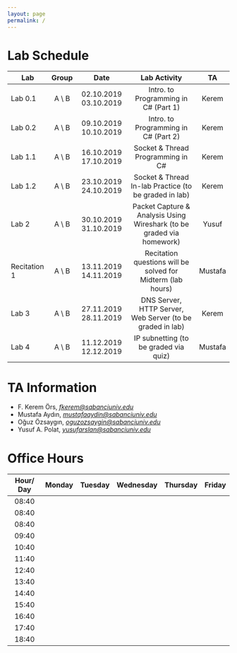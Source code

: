 ```yaml
---
layout: page
permalink: /
---
```


# Lab Schedule

| Lab          |  Group  |         Date          |                             Lab Activity                              |   TA    |
| ------------ | :-----: | :-------------------: | :-------------------------------------------------------------------: | :-----: |
| Lab 0.1      | A \\  B | 02.10.2019 03.10.2019 |                 Intro. to Programming in C# (Part 1)                  |  Kerem  |
| Lab 0.2      | A \\  B | 09.10.2019 10.10.2019 |                 Intro. to Programming in C#  (Part 2)                 |  Kerem  |
| Lab 1.1      | A \\  B | 16.10.2019 17.10.2019 |                   Socket & Thread Programming in C#                   |  Kerem  |
| Lab 1.2      | A \\  B | 23.10.2019 24.10.2019 |         Socket & Thread In-lab Practice (to be graded in lab)         |  Kerem  |
| Lab 2        | A \\  B | 30.10.2019 31.10.2019 | Packet Capture & Analysis Using Wireshark (to be graded via homework) |  Yusuf  |
| Recitation 1 | A \\  B | 13.11.2019 14.11.2019 |      Recitation questions will be solved for Midterm (lab hours)      | Mustafa |
| Lab 3        | A \\  B | 27.11.2019 28.11.2019 |       DNS Server, HTTP Server, Web Server (to be graded in lab)       |  Kerem  |
| Lab 4        | A \\  B | 11.12.2019 12.12.2019 |                 IP subnetting (to be graded via quiz)                 | Mustafa |


# TA Information

- F. Kerem Örs, *fkerem@sabanciuniv.edu*
- Mustafa Aydın,  *mustafaaydin@sabanciuniv.edu*
- Oğuz Özsaygın, *oguzozsaygin@sabanciuniv.edu*  
- Yusuf A. Polat, *yusufarslan@sabanciuniv.edu*  

# Office Hours

| Hour/ Day | **Monday** | **Tuesday** | **Wednesday** | **Thursday** | **Friday** |
| :-------: | :--------: | :---------: | :-----------: | :----------: | :--------: |
|   08:40   |            |             |               |              |            |
|   08:40   |            |             |               |              |            |
|   08:40   |            |             |               |              |            |
|   09:40   |            |             |               |              |            |
|   10:40   |            |             |               |              |            |
|   11:40   |            |             |               |              |            |
|   12:40   |            |             |               |              |            |
|   13:40   |            |             |               |              |            |
|   14:40   |            |             |               |              |            |
|   15:40   |            |             |               |              |            |
|   16:40   |            |             |               |              |            |
|   17:40   |            |             |               |              |            |
|   18:40   |            |             |               |              |            |


<!-- ---
layout: page
permalink: /
---

| Lab |        Date         |                             Lab Activity                              |   TA    |
| --- | :-----------------: | :-------------------------------------------------------------------: | :-----: |
| 0.1 | 2.10.2019 3.10.2019 |                   Socket & Thread Programming in C#                   |  Kerem  |
| 0.2 |                     |                   Socket & Thread Programming in C#                   |  Kerem  |
| 1.1 |                     |                   Socket & Thread Programming in C#                   |  Kerem  |
| 1.2 |                     |         Socket & Thread In-lab Practice (to be graded in lab)         |  Kerem  |
| 2   |                     | Packet Capture & Analysis Using Wireshark (to be graded via homework) |  Yusuf  |
| 3   |                     |       DNS Server, HTTP Server, Web Server (to be graded in lab)       |  Kerem  |
| 4   |                     |                 IP subnetting (to be graded via quiz)                 | Mustafa |
 -->
